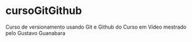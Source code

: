 # cursoGitGithub
 Curso de versionamento usando Git e Github do Curso em Vídeo mestrado pelo Gustavo Guanabara

